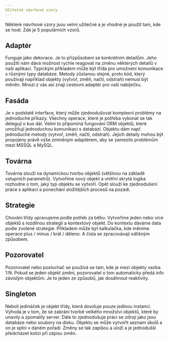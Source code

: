 ```yaml
---
Užitečné návrhové vzory
---
```


Některé návrhové vzory jsou velmi užitečné a je vhodné je použít tam, kde se hodí. Zde je 5 populárních vzorů.
## Adaptér
Funguje jako dekorace. Je to přizpůsobení se konkrétním detailům. Jeho použití nám dává možnost rychle reagovat na změnu některých detailů v naší aplikaci. Typickým příkladem může být třída pro umožnení komunikace s různými typy databáze. Metody zůstanou stejné, proto kód, který používají například objekty (vytvoř, změň, načti, odstraň) nemusí být měněn. Mnozí z vás asi znají cestovní adaptér pro vaši nabíječku.
## Fasáda
Je v podstatě interface, který může zjednodušovat komplexní problémy na jednoduché příkazy. Všechny operace, které je potřeba vykonat se tak delegují o kus dál. Velmi to připomíná fungování ORM objektů, které umožňují jednoduchou komunikaci s databází. Objektu dám např. jednoduché metody (vytvoř, změň, načti, odstraň). Jejich detaily mohou být propojeny právě výše zmíněným adaptérem, aby se zamezilo problémům mezi MSSQL a MySQL.
## Továrna
Továrna slouží na dynamickou tvorbu objektů (většinou na základě vstupních parametrů). Vytvoříme nový objekt a vnitřní skrytá logika rozhodne o tom, jaký typ objektu se vytvoří. Opět slouží ke zjednodušení  práce s aplikací a ponechání složitějších procesů na pozadí.
## Strategie
Chování třídy upravujeme podle potřeb za běhu. Vytvoříme jeden nebo více objektů s rozdílnou strategií a kontextový objekt. Do kontextu dáváme data podle zvolené strategie. Příkladem může být kalkulačka, kde měníme operace plus / minus / krát / děleno. A čísla se zpracovávají odlišným způsobem.
## Pozorovatel
Pozorovatel nebo posluchač se používá se tam, kde je mezi objekty vazba 1:N. Pokud se jeden objekt změní, pozorovatel o tom automaticky předá info závislým objektům. Je to jeden ze způsobů, jak dosáhnout reaktivity.
## Singleton
Neboli jedináček je objekt třídy, která dovoluje pouze jedinou instanci. Výhoda je v tom, že se zabrání tvorbě velkého množství objektů, které by unavily a zpomalily server. Dále to zjednodušuje práci se zdroji jako jsou databáze nebo soubory na disku. Objektu se může vytvořit seznam úkolů a on je splní v daném pořadí. Změny se tak zapíšou a uloží a je jednodušší předcházet kolizi při zápisu změn.